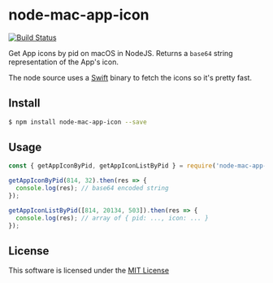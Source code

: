 # node-mac-app-icon

[![Build Status](https://travis-ci.org/sallar/node-mac-app-icon.svg?branch=master)](https://travis-ci.org/sallar/node-mac-app-icon)

Get App icons by pid on macOS in NodeJS. Returns a `base64` string representation of the App's icon.

The node source uses a [Swift](https://github.com/sallar/GetAppIcon) binary to fetch the icons so it's pretty fast.

## Install

```sh
$ npm install node-mac-app-icon --save
```

## Usage

```js
const { getAppIconByPid, getAppIconListByPid } = require('node-mac-app-icon');

getAppIconByPid(814, 32).then(res => {
  console.log(res); // base64 encoded string
});

getAppIconListByPid([814, 20134, 503]).then(res => {
  console.log(res); // array of { pid: ..., icon: ... }
});
```

## License

This software is licensed under the [MIT License](LICENSE)
